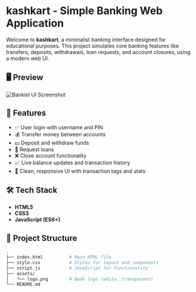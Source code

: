 # kashkart - Simple Banking Web Application

Welcome to **kashkart**, a minimalist banking interface designed for educational purposes. This project simulates core banking features like transfers, deposits, withdrawals, loan requests, and account closures, using a modern web UI.

## 🖥️ Preview

![Bankist UI Screenshot](./assets/screenshot.png) <!-- Replace with actual path if hosted -->

## 🚀 Features

- ✅ User login with username and PIN
- 💰 Transfer money between accounts
- 💵 Deposit and withdraw funds
- 🏦 Request loans
- ❌ Close account functionality
- 📈 Live balance updates and transaction history
- 🌙 Clean, responsive UI with transaction tags and stats

## 🛠️ Tech Stack

- **HTML5**
- **CSS3**
- **JavaScript (ES6+)**

## 📂 Project Structure

```bash
.
├── index.html          # Main HTML file
├── style.css           # Styles for layout and components
├── script.js           # JavaScript for functionality
├── assets/
│   └── logo.png        # Bank logo (white, transparent)
└── README.md
